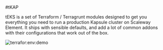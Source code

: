 #tKAP

tEKS is a set of Terraform / Terragrunt modules designed to get you everything
you need to run a production Kapsule cluster on Scaleway Element. It ships with
sensible defaults, and add a lot of common addons with their configurations that
work out of the box.

![terrafor:env:demo](https://github.com/clusterfrak-dynamics/tkap/workflows/terraform:env:demo/badge.svg)
